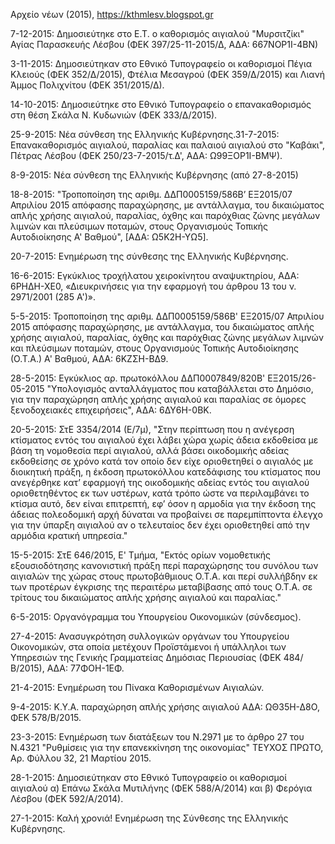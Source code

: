Αρχείο νέων (2015), https://kthmlesv.blogspot.gr

7-12-2015: Δημοσιεύτηκε στο Ε.Τ. ο καθορισμός αιγιαλού "Μυρσιτζίκι" Αγίας Παρασκευής Λέσβου (ΦΕΚ 397/25-11-2015/Δ, ΑΔΑ: 667ΝΟΡ1Ι-4ΒΝ)

3-11-2015: Δημοσιεύτηκαν στο Εθνικό Τυπογραφείο οι καθορισμοί Πέγια Κλειούς (ΦΕΚ 352/Δ/2015), Φτέλια Μεσαγρού (ΦΕΚ 359/Δ/2015) και Λιανή Άμμος Πολιχνίτου (ΦΕΚ 351/2015/Δ).

14-10-2015: Δημοσιεύτηκε στο Εθνικό Τυπογραφείο ο επανακαθορισμός στη θέση Σκάλα Ν. Κυδωνιών (ΦΕΚ  333/Δ/2015).

25-9-2015: Νέα σύνθεση της Ελληνικής Κυβέρνησης.31-7-2015: Επανακαθορισμός αιγιαλού, παραλίας και παλαιού αιγιαλού στο "Καβάκι", Πέτρας Λέσβου (ΦΕΚ 250/23-7-2015/τ.Δ', ΑΔΑ: Ω99ΞΟΡ1Ι-ΒΜΨ).

8-9-2015: Νέα σύνθεση της Ελληνικής Κυβέρνησης (από 27-8-2015)

18-8-2015: "Τροποποίηση της αριθμ. ΔΔΠ0005159/586Β’ ΕΞ2015/07 Απριλίου 2015 απόφασης παραχώρησης, με αντάλλαγμα, του δικαιώματος απλής χρήσης αιγιαλού, παραλίας, όχθης και παρόχθιας ζώνης μεγάλων λιμνών και πλεύσιμων ποταμών, στους Οργανισμούς Τοπικής Αυτοδιοίκησης Α' Βαθμού", [ΑΔΑ: Ω5Κ2Η-ΥΩ5].

20-7-2015: Ενημέρωση της σύνθεσης της Ελληνικής Κυβέρνησης.

16-6-2015: Εγκύκλιος τροχήλατου χειροκίνητου αναψυκτηρίου, ΑΔΑ: 6ΡΗΔΗ-ΧΕ0, «Διευκρινήσεις για την εφαρμογή του άρθρου 13 του ν. 2971/2001 (285 Α')».

5-5-2015: Τροποποίηση της αριθμ. ΔΔΠ0005159/586Β' ΕΞ2015/07 Απριλίου 2015 απόφασης παραχώρησης, με αντάλλαγμα, του δικαιώματος απλής χρήσης αιγιαλού,  παραλίας, όχθης και παρόχθιας ζώνης μεγάλων λιμνών και πλεύσιμων ποταμών, στους Οργανισμούς Τοπικής Αυτοδιοίκησης (Ο.Τ.Α.) Α' Βαθμού, ΑΔΑ: 6ΚΖΣΗ-ΒΔ9.

28-5-2015: Εγκύκλιος αρ. πρωτοκόλλου ΔΔΠ0007849/820Β' ΕΞ2015/26-05-2015 "Υπολογισμός ανταλλάγματος που καταβάλλεται στο Δημόσιο, για την παραχώρηση απλής χρήσης αιγιαλού και παραλίας σε όμορες ξενοδοχειακές επιχειρήσεις", ΑΔΑ: 6ΔΥ6Η-0ΒΚ.

20-5-2015: ΣτΕ 3354/2014 (Ε/7μ), "Στην περίπτωση που η ανέγερση κτίσματος εντός του αιγιαλού έχει λάβει χώρα χωρίς άδεια εκδοθείσα με βάση τη νομοθεσία περί αιγιαλού, αλλά βάσει οικοδομικής αδείας εκδοθείσης σε χρόνο κατά τον οποίο δεν είχε οριοθετηθεί ο αιγιαλός με διοικητική πράξη, η έκδοση πρωτοκόλλου κατεδάφισης του κτίσματος που ανεγέρθηκε κατ’ εφαρμογή της οικοδομικής αδείας εντός του αιγιαλού οριοθετηθέντος εκ των υστέρων, κατά τρόπο ώστε να περιλαμβάνει το κτίσμα αυτό, δεν είναι επιτρεπτή, εφ’ όσον η αρμοδία για την έκδοση της άδειας πολεοδομική αρχή δύναται να προβαίνει σε παρεμπίπτοντα έλεγχο για την ύπαρξη αιγιαλού αν ο τελευταίος δεν έχει οριοθετηθεί από την αρμόδια κρατική υπηρεσία."

15-5-2015: ΣτΕ 646/2015, Ε' Τμήμα, "Εκτός ορίων νομοθετικής εξουσιοδότησης κανονιστική πράξη περί παραχώρησης του συνόλου των αιγιαλών της χώρας στους πρωτοβάθμιους Ο.Τ.Α. και περί συλλήβδην εκ των προτέρων έγκρισης της περαιτέρω μεταβίβασης από τους Ο.Τ.Α. σε τρίτους του δικαιώματος απλής χρήσης αιγιαλού και παραλίας."

6-5-2015: Οργανόγραμμα του Υπουργείου Οικονομικών (σύνδεσμος).

27-4-2015: Ανασυγκρότηση συλλογικών οργάνων του Υπουργείου Οικονομικών, στα οποία μετέχουν Προϊστάμενοι ή υπάλληλοι των Υπηρεσιών της Γενικής Γραμματείας Δημόσιας Περιουσίας (ΦΕΚ 484/Β/2015), ΑΔΑ: 77ΦΟΗ-1ΕΦ.

21-4-2015: Ενημέρωση του Πίνακα Καθορισμένων Αιγιαλών.

9-4-2015: Κ.Υ.Α. παραχώρηση απλής χρήσης αιγιαλού ΑΔΑ: ΩΘ35Η-Δ8Ο, ΦΕΚ 578/Β/2015.

23-3-2015: Ενημέρωση των διατάξεων του Ν.2971 με το άρθρο 27 του Ν.4321 "Ρυθμίσεις για την επανεκκίνηση της οικονομίας" ΤΕΥΧΟΣ ΠΡΩΤΟ, Αρ. Φύλλου 32, 21 Μαρτίου 2015.

28-1-2015: Δημοσιεύτηκαν στο Εθνικό Τυπογραφείο οι καθορισμοί αιγιαλού α) Επάνω Σκάλα Μυτιλήνης (ΦΕΚ 588/Α/2014) και β) Φερόγια Λέσβου (ΦΕΚ 592/Α/2014).

27-1-2015: Καλή χρονιά! Ενημέρωση της Σύνθεσης της Ελληνικής Κυβέρνησης.
